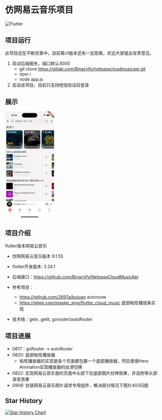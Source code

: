 # 仿网易云音乐项目

![Flutter](https://img.shields.io/badge/flutter-v3.24.1-blue)

## 项目运行

此项目还在不断完善中，目前离v1版本还有一定距离，欢迎大家提出宝贵意见。

1. 启动后端服务，端口默认3000
   - git clone https://gitlab.com/Binaryify/neteasecloudmusicapi.git
   - npm i
   - node app.js 
2. 启动该项目，目前只支持短信验证码登录

## 展示

<img src="show_example.png" width="32%">

## 项目介绍

flutter版本网易云音乐

- 仿照网易云音乐版本 9.1.55

- flutter开发版本: 3.24.1

- 后端接口：https://github.com/Binaryify/NeteaseCloudMusicApi

- 参考项目：
    - https://github.com/2697a/bujuan autoroute
    - https://gitee.com/master_xing/flutter_cloud_music 底部粘性播放条实现

- 技术栈：getx, getit, gorouter/autoRouter

## 项目进展

- 0817：goRouter -> autoRouter
- 0820: 底部粘性播放器
    - 粘性播放器的实现是各个页面都包裹一个底部播放器，然后使用Hero Animation实现播放器的丝滑切换
- 0822: 实现网易云音乐我的页面中头部下拉底部图片拉伸效果，并且附带头部渐变效果
- 0908: 封装网易云音乐图片请求专用组件，解决部分情况下图片403问题

## Star History

[![Star History Chart](https://api.star-history.com/svg?repos=Hao-yiwen/netease_cloud_music_app&type=Date)](https://star-history.com/#Hao-yiwen/netease_cloud_music_app)